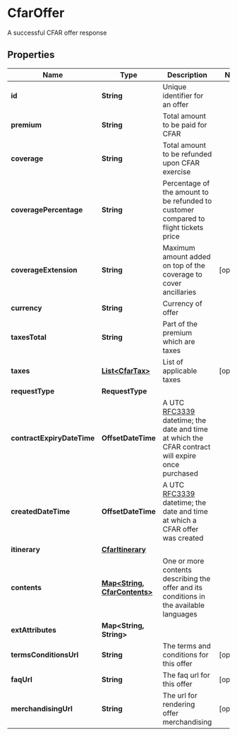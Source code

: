 

# CfarOffer

A successful CFAR offer response

## Properties

| Name                       | Type                                                   | Description                                                                                                                                                             | Notes      |
|----------------------------|--------------------------------------------------------|-------------------------------------------------------------------------------------------------------------------------------------------------------------------------|------------|
| **id**                     | **String**                                             | Unique identifier for an offer                                                                                                                                          |            |
| **premium**                | **String**                                             | Total amount to be paid for CFAR                                                                                                                                        |            |
| **coverage**               | **String**                                             | Total amount to be refunded upon CFAR exercise                                                                                                                          |            |
| **coveragePercentage**     | **String**                                             | Percentage of the amount to be refunded to customer compared to flight tickets price                                                                                    |            |
| **coverageExtension**      | **String**                                             | Maximum amount added on top of the coverage to cover ancillaries                                                                                                        | [optional] |
| **currency**               | **String**                                             | Currency of offer                                                                                                                                                       |            |
| **taxesTotal**             | **String**                                             | Part of the premium which are taxes                                                                                                                                     |            |
| **taxes**                  | [**List&lt;CfarTax&gt;**](CfarTax.md)                  | List of applicable taxes                                                                                                                                                | [optional] |
| **requestType**            | **RequestType**                                        |                                                                                                                                                                         |            |
| **contractExpiryDateTime** | **OffsetDateTime**                                     | A UTC [RFC3339](https://xml2rfc.tools.ietf.org/public/rfc/html/rfc3339.html#anchor14) datetime; the date and time at which the CFAR contract will expire once purchased |            |
| **createdDateTime**        | **OffsetDateTime**                                     | A UTC [RFC3339](https://xml2rfc.tools.ietf.org/public/rfc/html/rfc3339.html#anchor14) datetime; the date and time at which a CFAR offer was created                     |            |
| **itinerary**              | [**CfarItinerary**](CfarItinerary.md)                  |                                                                                                                                                                         |            |
| **contents**               | [**Map&lt;String, CfarContents&gt;**](CfarContents.md) | One or more contents describing the offer and its conditions in the available languages                                                                                 |            |
| **extAttributes**          | **Map&lt;String, String&gt;**                          |                                                                                                                                                                         |            |
| **termsConditionsUrl**     | **String**                                             | The terms and conditions for this offer                                                                                                                                 | [optional] |
| **faqUrl**                 | **String**                                             | The faq url for this offer                                                                                                                                              | [optional] |
| **merchandisingUrl**       | **String**                                             | The url for rendering offer merchandising                                                                                                                               | [optional] |




